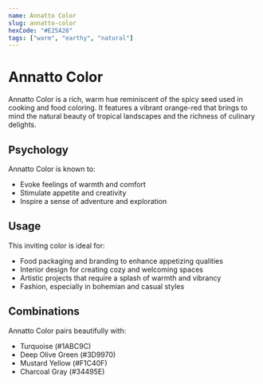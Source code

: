 ```yaml
---
name: Annatto Color
slug: annatto-color
hexCode: "#E25A28"
tags: ["warm", "earthy", "natural"]
---
```


# Annatto Color

Annatto Color is a rich, warm hue reminiscent of the spicy seed used in cooking and food coloring. It features a vibrant orange-red that brings to mind the natural beauty of tropical landscapes and the richness of culinary delights.

## Psychology

Annatto Color is known to:
- Evoke feelings of warmth and comfort
- Stimulate appetite and creativity
- Inspire a sense of adventure and exploration

## Usage

This inviting color is ideal for:
- Food packaging and branding to enhance appetizing qualities
- Interior design for creating cozy and welcoming spaces
- Artistic projects that require a splash of warmth and vibrancy
- Fashion, especially in bohemian and casual styles

## Combinations

Annatto Color pairs beautifully with:
- Turquoise (#1ABC9C)
- Deep Olive Green (#3D9970)
- Mustard Yellow (#F1C40F)
- Charcoal Gray (#34495E)